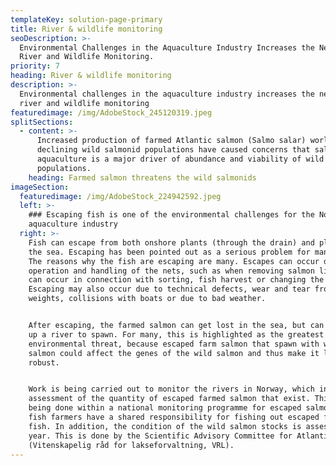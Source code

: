 ```yaml
---
templateKey: solution-page-primary
title: River & wildlife monitoring
seoDescription: >-
  Environmental Challenges in the Aquaculture Industry Increases the Need for
  River and Wildlife Monitoring.
priority: 7
heading: River & wildlife monitoring
description: >-
  Environmental challenges in the aquaculture industry increases the need for
  river and wildlife monitoring 
featuredimage: /img/AdobeStock_245120319.jpeg
splitSections:
  - content: >-
      Increased production of farmed Atlantic salmon (Salmo salar) worldwide and
      declining wild salmonid populations have caused concerns that salmon
      aquaculture is a major driver of abundance and viability of wild salmonid
      populations.
    heading: Farmed salmon threatens the wild salmonids
imageSection:
  featuredimage: /img/AdobeStock_224942592.jpeg
  left: >-
    ### Escaping fish is one of the environmental challenges for the Norwegian
    aquaculture industry
  right: >-
    Fish can escape from both onshore plants (through the drain) and plants in
    the sea. Escaping has been pointed out as a serious problem for many years.
    The reasons why the fish are escaping are many. Escapes can occur during
    operation and handling of the nets, such as when removing salmon lice, or it
    can occur in connection with sorting, fish harvest or changing the nets.
    Escaping may also occur due to technical defects, wear and tear from
    weights, collisions with boats or due to bad weather.


    After escaping, the farmed salmon can get lost in the sea, but can also swim
    up a river to spawn. For many, this is highlighted as the greatest
    environmental threat, because escaped farm salmon that spawn with wild
    salmon could affect the genes of the wild salmon and thus make it less
    robust.


    Work is being carried out to monitor the rivers in Norway, which includes
    assessment of the quantity of escaped farmed salmon that exist. This work is
    being done within a national monitoring programme for escaped salmon. The
    fish farmers have a shared responsibility for fishing out escaped farmed
    fish. In addition, the condition of the wild salmon stocks is assessed every
    year. This is done by the Scientific Advisory Committee for Atlantic Salmon
    (Vitenskapelig råd for lakseforvaltning, VRL).
---
```


